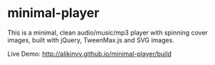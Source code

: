 # minimal-player

This is a minimal, clean audio/music/mp3 player with spinning cover images, built with jQuery, TweenMax.js and SVG images.

Live Demo: http://alikinvv.github.io/minimal-player/build
